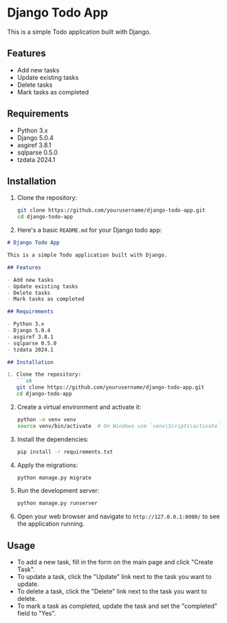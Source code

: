# Django Todo App

This is a simple Todo application built with Django.

## Features

- Add new tasks
- Update existing tasks
- Delete tasks
- Mark tasks as completed

## Requirements

- Python 3.x
- Django 5.0.4
- asgiref 3.8.1
- sqlparse 0.5.0
- tzdata 2024.1

## Installation

1. Clone the repository:
   ```sh
   git clone https://github.com/yourusername/django-todo-app.git
   cd django-todo-app
   
2. Here's a basic `README.md` for your Django todo app:

```markdown
# Django Todo App

This is a simple Todo application built with Django.

## Features

- Add new tasks
- Update existing tasks
- Delete tasks
- Mark tasks as completed

## Requirements

- Python 3.x
- Django 5.0.4
- asgiref 3.8.1
- sqlparse 0.5.0
- tzdata 2024.1

## Installation

1. Clone the repository:
   ```sh
   git clone https://github.com/yourusername/django-todo-app.git
   cd django-todo-app
   ```

2. Create a virtual environment and activate it:
   ```sh
   python -m venv venv
   source venv/bin/activate  # On Windows use `venv\Scripts\activate`
   ```

3. Install the dependencies:
   ```sh
   pip install -r requirements.txt
   ```

4. Apply the migrations:
   ```sh
   python manage.py migrate
   ```

5. Run the development server:
   ```sh
   python manage.py runserver
   ```

6. Open your web browser and navigate to `http://127.0.0.1:8000/` to see the application running.

## Usage

- To add a new task, fill in the form on the main page and click "Create Task".
- To update a task, click the "Update" link next to the task you want to update.
- To delete a task, click the "Delete" link next to the task you want to delete.
- To mark a task as completed, update the task and set the "completed" field to "Yes".
